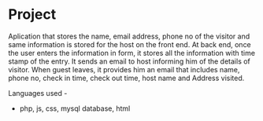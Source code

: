 # Project

Aplication that stores the name, email address, phone no of the visitor and same information is stored for the host on the front end.
At back end, once the user enters the information in form, it stores all the information with time stamp of the entry. It sends an email to host informing him of the details of visitor.
When guest leaves, it provides him an email that includes name, phone no, check in time, check out time, host name and Address visited.

Languages used -
- php, js, css, mysql database, html
